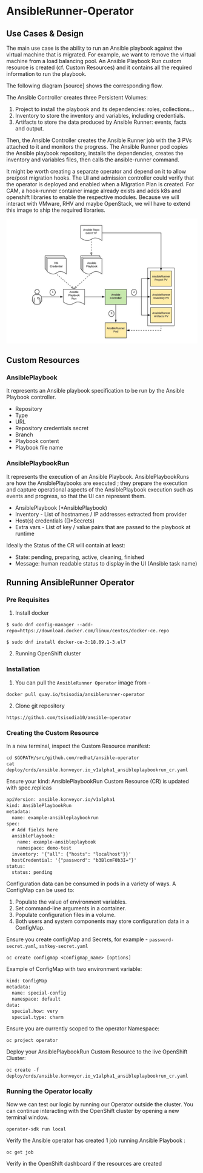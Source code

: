 # AnsibleRunner-Operator

## Use Cases & Design
The main use case is the ability to run an Ansible playbook against the virtual machine that is
migrated. For example, we want to remove the virtual machine from a load balancing pool. An
Ansible Playbook Run custom resource is created (cf. Custom Resources) and it contains all the
required information to run the playbook.

The following diagram [source] shows the corresponding flow.

The Ansible Controller creates three Persistent Volumes:
1. Project to install the playbook and its dependencies: roles, collections...
2. Inventory to store the inventory and variables, including credentials.
3. Artifacts to store the data produced by Ansible Runner: events, facts and output.

Then, the Ansible Controller creates the Ansible Runner job with the 3 PVs attached to it and
monitors the progress. The Ansible Runner pod copies the Ansible playbook repository, installs
the dependencies, creates the inventory and variables files, then calls the ansible-runner
command.

It might be worth creating a separate operator and depend on it to allow pre/post migration
hooks. The UI and admission controller could verify that the operator is deployed and enabled
when a Migration Plan is created.
For CAM, a hook-runner container image already exists and adds k8s and openshift libraries to
enable the respective modules. Because we will interact with VMware, RHV and maybe
OpenStack, we will have to extend this image to ship the required libraries.

![Screenshot](a.png)

## Custom Resources

### AnsiblePlaybook 
It represents an Ansible playbook specification to be run by the Ansible
Playbook controller.
- Repository
- Type
- URL
- Repository credentials secret
- Branch
- Playbook content
- Playbook file name

### AnsiblePlaybookRun 
It represents the execution of an Ansible Playbook.
AnsiblePlaybookRuns are how the AnsiblePlaybooks are executed ; they prepare the execution
and capture operational aspects of the AnsiblePlaybook execution such as events and progress,
so that the UI can represent them.
- AnsiblePlaybook (*AnsiblePlaybook)
- Inventory - List of hostnames / IP addresses extracted from provider
- Host(s) credentials ([]*Secrets)
- Extra vars - List of key / value pairs that are passed to the playbook at runtime

Ideally the Status of the CR will contain at least:

- State: pending, preparing, active, cleaning, finished
- Message: human readable status to display in the UI (Ansible task name)

## Running AnsibleRunner Operator

### Pre Requisites 
1. Install docker 
```
$ sudo dnf config-manager --add-repo=https://download.docker.com/linux/centos/docker-ce.repo
```
```
$ sudo dnf install docker-ce-3:18.09.1-3.el7
```
2. Running OpenShift cluster

### Installation
1. You can pull the `AnsibleRunner Operator` image from -
```
docker pull quay.io/tsisodia/ansiblerunner-operator
```
2. Clone git repository
```
https://github.com/tsisodia10/ansible-operator
```

### Creating the Custom Resource 
In a new terminal, inspect the Custom Resource manifest:
```
cd $GOPATH/src/github.com/redhat/ansible-operator
cat deploy/crds/ansible.konveyor.io_v1alpha1_ansibleplaybookrun_cr.yaml
```
Ensure your kind: AnsiblePlaybookRun Custom Resource (CR) is updated with spec.replicas
```
apiVersion: ansible.konveyor.io/v1alpha1
kind: AnsiblePlaybookRun
metadata:
  name: example-ansibleplaybookrun
spec:
  # Add fields here
  ansiblePlaybook: 
    name: example-ansibleplaybook
    namespace: demo-test
  inventory: '{"all": {"hosts": "localhost"}}'
  hostCredential: '{"password": "b3BlcmF0b3I="}'
status: 
  status: pending
```

Configuration data can be consumed in pods in a variety of ways. A ConfigMap can be used to:

1. Populate the value of environment variables.
2. Set command-line arguments in a container.
3. Populate configuration files in a volume.
4. Both users and system components may store configuration data in a ConfigMap.

Ensure you create configMap and Secrets, for example - `password-secret.yaml`, `sshkey-secret.yaml`
```
oc create configmap <configmap_name> [options]
```

Example of ConfigMap with two environment variable:
```apiVersion: v1
kind: ConfigMap
metadata:
  name: special-config 
  namespace: default
data:
  special.how: very 
  special.type: charm 
```

Ensure you are currently scoped to the operator Namespace:
```
oc project operator
```

Deploy your AnsiblePlaybookRun Custom Resource to the live OpenShift Cluster:
```
oc create -f deploy/crds/ansible.konveyor.io_v1alpha1_ansibleplaybookrun_cr.yaml
```

### Running the Operator locally
Now we can test our logic by running our Operator outside the cluster. You can continue interacting with the OpenShift cluster by opening a new terminal window.
```
operator-sdk run local 
```


Verify the Ansible operator has created 1 job running Ansible Playbook :
```
oc get job
```
Verify in the OpenShift dashboard if the resources are created 
